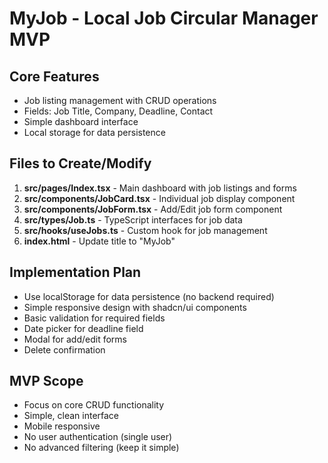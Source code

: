 # MyJob - Local Job Circular Manager MVP

## Core Features
- Job listing management with CRUD operations
- Fields: Job Title, Company, Deadline, Contact
- Simple dashboard interface
- Local storage for data persistence

## Files to Create/Modify
1. **src/pages/Index.tsx** - Main dashboard with job listings and forms
2. **src/components/JobCard.tsx** - Individual job display component
3. **src/components/JobForm.tsx** - Add/Edit job form component
4. **src/types/Job.ts** - TypeScript interfaces for job data
5. **src/hooks/useJobs.ts** - Custom hook for job management
6. **index.html** - Update title to "MyJob"

## Implementation Plan
- Use localStorage for data persistence (no backend required)
- Simple responsive design with shadcn/ui components
- Basic validation for required fields
- Date picker for deadline field
- Modal for add/edit forms
- Delete confirmation

## MVP Scope
- Focus on core CRUD functionality
- Simple, clean interface
- Mobile responsive
- No user authentication (single user)
- No advanced filtering (keep it simple)